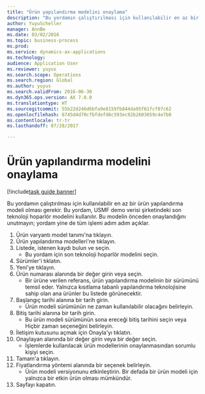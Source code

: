 ```yaml
--- 
title: "Ürün yapılandırma modelini onaylama"
description: "Bu yordamın çalıştırılması için kullanılabilir en az bir ürün yapılandırma modeli olması gerekir."
author: YuyuScheller
manager: AnnBe
ms.date: 03/02/2016
ms.topic: business-process
ms.prod: 
ms.service: dynamics-ax-applications
ms.technology: 
audience: Application User
ms.reviewer: yuyus
ms.search.scope: Operations
ms.search.region: Global
ms.author: yuyus
ms.search.validFrom: 2016-06-30
ms.dyn365.ops.version: AX 7.0.0
ms.translationtype: HT
ms.sourcegitcommit: 55b22d246d6bfa9e8159fb844da95f61fcf07c62
ms.openlocfilehash: 6745d4d70cfbfdefd6c593ec92b2603059c4e7b0
ms.contentlocale: tr-tr
ms.lasthandoff: 07/28/2017

---
```

# <a name="approve-a-product-configuration-model"></a>Ürün yapılandırma modelini onaylama

[!include[task guide banner](../../includes/task-guide-banner.md)]

Bu yordamın çalıştırılması için kullanılabilir en az bir ürün yapılandırma modeli olması gerekir. Bu yordam, USMF demo verisi şirketindeki son teknoloji hoparlör modelini kullanılır. Bu modelin önceden onaylandığını unutmayın; yordam yine de tüm işlemi adım adım açıklar.

1. Ürün varyantı model tanımı'na tıklayın.
2. Ürün yapılandırma modelleri'ne tıklayın.
3. Listede, istenen kaydı bulun ve seçin.
    * Bu yordam için son teknoloji hoparlör modelini seçin.  
4. Sürümler'i tıklatın.
5. Yeni'ye tıklayın.
6. Ürün numarası alanında bir değer girin veya seçin.
    * Bir ürüne verilen referans, ürün yapılandırma modelinin bir sürümünü temsil eder. Yalnızca kısıtlama tabanlı yapılandırma teknolojisine sahip olan ana ürünler bu listede görünecektir.  
7. Başlangıç tarihi alanına bir tarih girin.
    * Ürün modeli sürümünün ne zaman kullanılabilir olacağını belirleyin.  
8. Bitiş tarihi alanına bir tarih girin.
    * Bu ürün modeli sürümünün sona ereceği bitiş tarihini seçin veya Hiçbir zaman seçeneğini belirleyin.  
9. İletişim kutusunu açmak için Onayla'yı tıklatın.
10. Onaylayan alanında bir değer girin veya bir değer seçin.
    * İşlemlerde kullanılacak ürün modellerinin onaylanmasından sorumlu kişiyi seçin.  
11. Tamam'a tıklayın.
12. Fiyatlandırma yöntemi alanında bir seçenek belirleyin.
    * Ürün modeli versiyonunu etkinleştirin. Bir defada bir ürün modeli için yalnızca bir etkin ürün olması mümkündür.  
13. Sayfayı kapatın.


